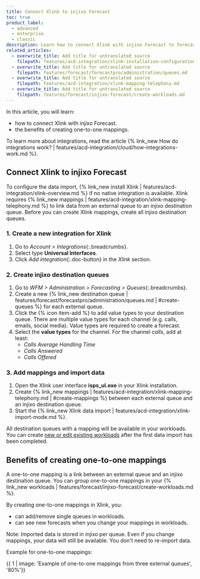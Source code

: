 ```yaml
---
title: Connect Xlink to injixo Forecast
toc: true
product_label:
  - advanced
  - enterprise
  - classic
description: Learn how to connect Xlink with injixo Forecast to forecast historical data.
related_articles:
  - overwrite_title: Add title for untranslated source
    filepath: features/acd-integration/xlink-installation-configuration.md
  - overwrite_title: Add title for untranslated source
    filepath: features/forecast/forecastpro/administration/queues.md
  - overwrite_title: Add title for untranslated source
    filepath: features/acd-integration/xlink-mapping-telephony.md
  - overwrite_title: Add title for untranslated source
    filepath: features/forecast/injixo-forecast/create-workloads.md
---
```


In this article, you will learn:

- how to connect Xlink with injixo Forecast.
- the benefits of creating one-to-one mappings.

To learn more about integrations, read the article {% link_new How do integrations work? | features/acd-integration/cloud/how-integrations-work.md %}.

## Connect Xlink to injixo Forecast

To configure the data import, {% link_new install Xlink | features/acd-integration/xlink-overview.md %} if no native integration is available. Xlink requires {% link_new mappings | features/acd-integration/xlink-mapping-telephony.md %} to link data from an external queue to an injixo destination queue. Before you can create Xlink mappings, create all injixo destination queues.

### 1. Create a new integration for Xlink

1. Go to _Account > Integrations_{:.breadcrumbs}.
2. Select type **Universal Interfaces**.
3. Click _Add integration_{:.doc-button} in the _Xlink_ section.

### 2. Create injixo destination queues

1. Go to _WFM > Administration > Forecasting > Queues_{:.breadcrumbs}.
2. Create a new {% link_new destination queue | features/forecast/forecastpro/administration/queues.md | #create-queues %} for each external queue.
3. Click the {% icon item-add %} to add value types to your destination queue. There are multiple value types for each channel (e.g. calls, emails, social media). Value types are required to create a forecast.
4. Select the **value types** for the channel. For the channel _calls_, add at least:
   - _Calls Average Handling Time_
   - _Calls Answered_
   - _Calls Offered_

### 3. Add mappings and import data

1. Open the Xlink user interface **isps_ul.exe** in your Xlink installation.
2. Create {% link_new mappings | features/acd-integration/xlink-mapping-telephony.md | #create-mappings %} between each external queue and an injixo destination queue.
3. Start the {% link_new Xlink data import | features/acd-integration/xlink-import-mode.md %}.

All destination queues with a mapping will be available in your workloads. You can create [new or edit existing workloads](/manage-workloads) after the first data import has been completed.

## Benefits of creating one-to-one mappings

A one-to-one mapping is a link between an external queue and an injixo destination queue. You can group one-to-one mappings in your {% link_new workloads | features/forecast/injixo-forecast/create-workloads.md %}.

By creating one-to-one mappings in Xlink, you:

- can add/remove single queues in workloads.
- can see new forecasts when you change your mappings in workloads.

Note: Imported data is stored in injixo per queue. Even if you change mappings, your data will still be available. You don't need to re-import data.

Example for one-to-one mappings:

{{ 1 | image: 'Example of one-to-one mappings from three external queues', '80%'}}
